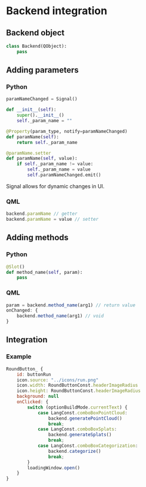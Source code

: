 # Backend integration

## Backend object

```python
class Backend(QObject):
    pass
```

## Adding parameters

### Python

```python
paramNameChanged = Signal()

def __init__(self):
    super().__init__()
    self._param_name = ""

@Property(param_type, notify=paramNameChanged)
def paramName(self):
    return self._param_name

@paramName.setter
def paramName(self, value):
    if self._param_name != value:
        self._param_name = value
        self.paramNameChanged.emit()
```

Signal allows for dynamic changes in UI.

### QML

```qml
backend.paramName // getter
backend.paramName = value // setter
```

## Adding methods

### Python

```python
@Slot()
def method_name(self, param):
    pass
```

### QML

```qml
param = backend.method_name(arg1) // return value
onChanged: {
    backend.method_name(arg1) // void
}
```

## Integration

### Example

```qml
RoundButton_ {
    id: buttonRun
    icon.source: "../icons/run.png"
    icon.width: RoundButtonConst.headerImageRadius
    icon.height: RoundButtonConst.headerImageRadius
    background: null
    onClicked: {
        switch (optionBuildMode.currentText) {
            case LangConst.comboBoxPointCloud:
                backend.generatePointCloud()
                break;
            case LangConst.comboBoxSplats:
                backend.generateSplats()
                break;
            case LangConst.comboBoxCategorization:
                backend.categorize()
                break;
        }
        loadingWindow.open()
    }
}
```